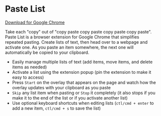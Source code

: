 # Paste List

[Download for Google Chrome](https://chrome.google.com/webstore/detail/paste-list/nolfbfhaicjldjodgafpaheehkolchdf)

Take each "copy" out of "copy paste copy paste copy paste copy paste". Paste List is a browser extension for Google Chrome that simplifies repeated pasting. Create lists of text, then head over to a webpage and activate one. As you paste an item somewhere, the next one will automatically be copied to your clipboard.

- Easily manage multiple lists of text (add items, move items, and delete items as needed)
- Activate a list using the extension popup (pin the extension to make it easy to access)
- Press `Start` on the overlay that appears on the page and watch how the overlay updates with your clipboard as you paste
- `Skip` any list item when pasting or `Stop` it completely (it also stops if you make it to the end of the list or if you activate another list)
- Use optional keyboard shortcuts when editing lists (`ctl/cmd + enter` to add a new item, `ctl/cmd + s` to save the list)

